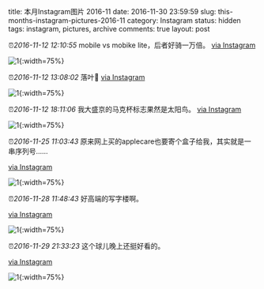 title: 本月Instagram图片 2016-11
date: 2016-11-30 23:59:59
slug: this-months-instagram-pictures-2016-11
category: Instagram
status: hidden
tags: instagram, pictures, archive
comments: true
layout: post

⏰_2016-11-12 12:10:55_ mobile vs mobike lite，后者好骑一万倍。
[via Instagram](https://www.instagram.com/p/BMsjocklF1bdi-kWB-nGHkWmqBN3no89Bhlvlo0/)

![1](https://scontent-lax3-2.cdninstagram.com/vp/142bacd0555f86a51743954fffefbdde/5DB2F37B/t51.2885-15/e35/14624829_345842692436886_7216552626542870528_n.jpg?_nc_ht=scontent-lax3-2.cdninstagram.com){:width=75%}

⏰_2016-11-12 13:08:02_ 落叶🍂
[via Instagram](https://www.instagram.com/p/BMsqKxRFp73xLg3J-Ik8hY-FcTGSqQmCC5N0Dg0/)

![1](https://scontent-lax3-2.cdninstagram.com/vp/97f84d31aec9b7897d80d3612d69df13/5DBADB04/t51.2885-15/e35/15048219_172700103192816_7618560547541221376_n.jpg?_nc_ht=scontent-lax3-2.cdninstagram.com){:width=75%}

⏰_2016-11-12 18:11:06_ 我大盛京的马克杯标志果然是太阳鸟。
[via Instagram](https://www.instagram.com/p/BMtM2k3FXvu-9G3iNRp2cEcRjeqYxCyUT5kq-I0/)

![1](https://scontent-lax3-2.cdninstagram.com/vp/62302691e95e7ffc2fb2f8d2bee415f2/5DC306E9/t51.2885-15/e35/15035025_193498787772929_8718318732209815552_n.jpg?_nc_ht=scontent-lax3-2.cdninstagram.com){:width=75%}



⏰_2016-11-25 11:03:43_ 原来网上买的applecare也要寄个盒子给我，其实就是一串序列号……

[via Instagram](https://www.instagram.com/p/BNN6RpHFo8USMBLa1vmFisqe148eG6CuoO_euY0/)

![1](https://scontent-lax3-2.cdninstagram.com/vp/f8b7ab2481e64663d68164a60f935c2b/5DB7A963/t51.2885-15/e35/15048046_370991746577869_5621992575624806400_n.jpg?_nc_ht=scontent-lax3-2.cdninstagram.com){:width=75%}



⏰_2016-11-28 11:48:43_ 好高端的写字楼啊。

[via Instagram](https://www.instagram.com/p/BNVtz05l0j61TaaV52lYHyHRhdv-t21VrTAf7U0/)

![1](https://scontent-lax3-2.cdninstagram.com/vp/e65ff05cbf1f5c649f47f6129c63fc9a/5DAFB6F2/t51.2885-15/e35/14607070_1901109356779460_2662479643021410304_n.jpg?_nc_ht=scontent-lax3-2.cdninstagram.com){:width=75%}



⏰_2016-11-29 21:33:23_ 这个球儿晚上还挺好看的。

[via Instagram](https://www.instagram.com/p/BNZVg6NFkphQdU1ClXAUUlfMU1t7g3AZF9FAmE0/)

![1](https://scontent-lax3-2.cdninstagram.com/vp/58699ce332dbfa07d5c290ae282a3d2c/5DC48238/t51.2885-15/e35/14592132_248717055542645_1968088761036177408_n.jpg?_nc_ht=scontent-lax3-2.cdninstagram.com){:width=75%}
